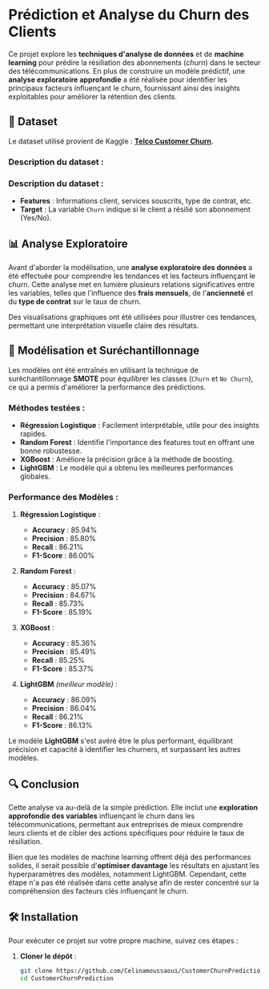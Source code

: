 # Prédiction et Analyse du Churn des Clients

Ce projet explore les **techniques d'analyse de données** et de **machine learning** pour prédire la résiliation des abonnements (*churn*) dans le secteur des télécommunications. En plus de construire un modèle prédictif, une **analyse exploratoire approfondie** a été réalisée pour identifier les principaux facteurs influençant le churn, fournissant ainsi des insights exploitables pour améliorer la rétention des clients.

## 📂 Dataset

Le dataset utilisé provient de Kaggle : [**Telco Customer Churn**](https://www.kaggle.com/datasets/palashfendarkar/wa-fnusec-telcocustomerchurn).

### Description du dataset :

### Description du dataset :
- **Features** : Informations client, services souscrits, type de contrat, etc.
- **Target** : La variable `Churn` indique si le client a résilié son abonnement (Yes/No).

## 📊 Analyse Exploratoire

Avant d'aborder la modélisation, une **analyse exploratoire des données** a été effectuée pour comprendre les tendances et les facteurs influençant le churn. Cette analyse met en lumière plusieurs relations significatives entre les variables, telles que l'influence des **frais mensuels**, de l'**ancienneté** et du **type de contrat** sur le taux de churn.

Des visualisations graphiques ont été utilisées pour illustrer ces tendances, permettant une interprétation visuelle claire des résultats.

## 🚀 Modélisation et Suréchantillonnage

Les modèles ont été entraînés en utilisant la technique de suréchantillonnage **SMOTE** pour équilibrer les classes (`Churn` et `No Churn`), ce qui a permis d'améliorer la performance des prédictions.

### Méthodes testées :
- **Régression Logistique** : Facilement interprétable, utile pour des insights rapides.
- **Random Forest** : Identifie l'importance des features tout en offrant une bonne robustesse.
- **XGBoost** : Améliore la précision grâce à la méthode de boosting.
- **LightGBM** : Le modèle qui a obtenu les meilleures performances globales.

### Performance des Modèles :
1. **Régression Logistique** :
   - **Accuracy** : 85.94%
   - **Precision** : 85.80%
   - **Recall** : 86.21%
   - **F1-Score** : 86.00%

2. **Random Forest** :
   - **Accuracy** : 85.07%
   - **Precision** : 84.67%
   - **Recall** : 85.73%
   - **F1-Score** : 85.19%

3. **XGBoost** :
   - **Accuracy** : 85.36%
   - **Precision** : 85.49%
   - **Recall** : 85.25%
   - **F1-Score** : 85.37%

4. **LightGBM** *(meilleur modèle)* :
   - **Accuracy** : 86.09%
   - **Precision** : 86.04%
   - **Recall** : 86.21%
   - **F1-Score** : 86.13%

Le modèle **LightGBM** s'est avéré être le plus performant, équilibrant précision et capacité à identifier les churners, et surpassant les autres modèles.

## 🔍 Conclusion

Cette analyse va au-delà de la simple prédiction. Elle inclut une **exploration approfondie des variables** influençant le churn dans les télécommunications, permettant aux entreprises de mieux comprendre leurs clients et de cibler des actions spécifiques pour réduire le taux de résiliation. 

Bien que les modèles de machine learning offrent déjà des performances solides, il serait possible d'**optimiser davantage** les résultats en ajustant les hyperparamètres des modèles, notamment LightGBM. Cependant, cette étape n'a pas été réalisée dans cette analyse afin de rester concentré sur la compréhension des facteurs clés influençant le churn.

## 🛠️ Installation

Pour exécuter ce projet sur votre propre machine, suivez ces étapes :

1. **Cloner le dépôt** :
   ```bash
   git clone https://github.com/Celinamoussaoui/CustomerChurnPrediction.git
   cd CustomerChurnPrediction
